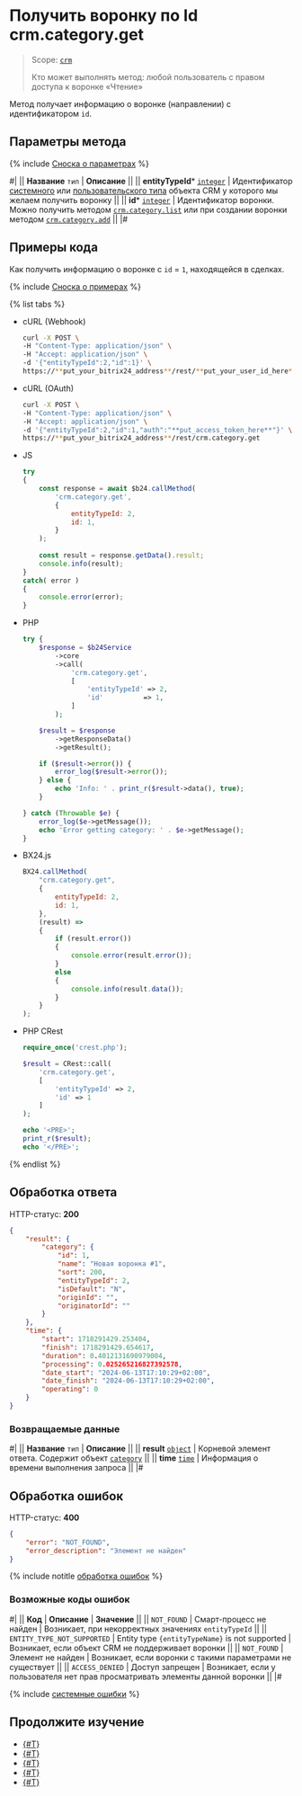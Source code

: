 # Получить воронку по Id crm.category.get

> Scope: [`crm`](../../../scopes/permissions.md)
>
> Кто может выполнять метод: любой пользователь с правом доступа к воронке «Чтение»

Метод получает информацию о воронке (направлении) с идентификатором `id`.

## Параметры метода

{% include [Сноска о параметрах](../../../../_includes/required.md) %}

#|
|| **Название**
`тип` | **Описание** ||
|| **entityTypeId***
[`integer`][1] | Идентификатор [системного](../../index.md) или [пользовательского типа](../user-defined-object-types/index.md) объекта CRM у которого мы желаем получить воронку ||
|| **id***
[`integer`][1] | Идентификатор воронки. Можно получить методом [`crm.category.list`](./crm-category-list.md) или при создании воронки методом [`crm.category.add`](./crm-category-add.md) ||
|#

## Примеры кода

Как получить информацию о воронке с `id` = `1`, находящейся в сделках.

{% include [Сноска о примерах](../../../../_includes/examples.md) %}

{% list tabs %}

- cURL (Webhook)

    ```bash
    curl -X POST \
    -H "Content-Type: application/json" \
    -H "Accept: application/json" \
    -d '{"entityTypeId":2,"id":1}' \
    https://**put_your_bitrix24_address**/rest/**put_your_user_id_here**/**put_your_webhook_here**/crm.category.get
    ```

- cURL (OAuth)

    ```bash
    curl -X POST \
    -H "Content-Type: application/json" \
    -H "Accept: application/json" \
    -d '{"entityTypeId":2,"id":1,"auth":"**put_access_token_here**"}' \
    https://**put_your_bitrix24_address**/rest/crm.category.get
    ```

- JS


    ```js
    try
    {
    	const response = await $b24.callMethod(
    		'crm.category.get',
    		{
    			entityTypeId: 2,
    			id: 1,
    		}
    	);
    	
    	const result = response.getData().result;
    	console.info(result);
    }
    catch( error )
    {
    	console.error(error);
    }
    ```

- PHP


    ```php
    try {
        $response = $b24Service
            ->core
            ->call(
                'crm.category.get',
                [
                    'entityTypeId' => 2,
                    'id'          => 1,
                ]
            );
    
        $result = $response
            ->getResponseData()
            ->getResult();
    
        if ($result->error()) {
            error_log($result->error());
        } else {
            echo 'Info: ' . print_r($result->data(), true);
        }
    
    } catch (Throwable $e) {
        error_log($e->getMessage());
        echo 'Error getting category: ' . $e->getMessage();
    }
    ```

- BX24.js

    ```js
    BX24.callMethod(
        "crm.category.get",
        {
            entityTypeId: 2,
            id: 1,
        },
        (result) => 
        {
            if (result.error())
            {
                console.error(result.error());
            }
            else
            {
                console.info(result.data());
            }
        }
    );
    ```

- PHP CRest

    ```php
    require_once('crest.php');

    $result = CRest::call(
        'crm.category.get',
        [
            'entityTypeId' => 2,
            'id' => 1
        ]
    );

    echo '<PRE>';
    print_r($result);
    echo '</PRE>';
    ```

{% endlist %}

## Обработка ответа

HTTP-статус: **200**

```json
{
    "result": {
        "category": {
            "id": 1,
            "name": "Новая воронка #1",
            "sort": 200,
            "entityTypeId": 2,
            "isDefault": "N",
            "originId": "",
            "originatorId": ""
        }
    },
    "time": {
        "start": 1718291429.253404,
        "finish": 1718291429.654617,
        "duration": 0.4012131690979004,
        "processing": 0.025265216827392578,
        "date_start": "2024-06-13T17:10:29+02:00",
        "date_finish": "2024-06-13T17:10:29+02:00",
        "operating": 0
    }
}
```

### Возвращаемые данные

#|
|| **Название**
`тип` | **Описание** ||
|| **result**
[`object`][1] | Корневой элемент ответа. Содержит объект [`category`](./crm-category-add.md#category) ||
|| **time**
[`time`][1] | Информация о времени выполнения запроса ||
|#

## Обработка ошибок

HTTP-статус: **400**

```json
{
    "error": "NOT_FOUND",
    "error_description": "Элемент не найден"
}
```

{% include notitle [обработка ошибок](../../../../_includes/error-info.md) %}

### Возможные коды ошибок

#|
|| **Код** | **Описание** | **Значение** ||
|| `NOT_FOUND` | Смарт-процесс не найден | Возникает, при некорректных значениях `entityTypeId` ||
|| `ENTITY_TYPE_NOT_SUPPORTED` | Entity type `{entityTypeName}` is not supported | Возникает, если объект CRM не поддерживает воронки ||
|| `NOT_FOUND` | Элемент не найден | Возникает, если воронки с такими параметрами не существует ||
|| `ACCESS_DENIED` | Доступ запрещен | Возникает, если у пользователя нет прав просматривать элементы данной воронки ||
|#

{% include [системные ошибки](../../../../_includes/system-errors.md) %}

## Продолжите изучение 

- [{#T}](./crm-category-add.md)
- [{#T}](./crm-category-update.md)
- [{#T}](./crm-category-list.md)
- [{#T}](./crm-category-delete.md)
- [{#T}](./crm-category-fields.md)

[1]: ../../../data-types.md
